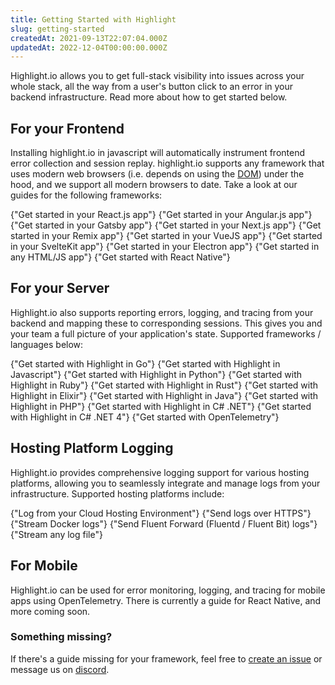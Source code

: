```yaml
---
title: Getting Started with Highlight
slug: getting-started
createdAt: 2021-09-13T22:07:04.000Z
updatedAt: 2022-12-04T00:00:00.000Z
---
```


Highlight.io allows you to get full-stack visibility into issues across your whole stack, all the way from a user's button click to an error in your backend infrastructure. Read more about how to get started below.

## For your Frontend

Installing highlight.io in javascript will automatically instrument frontend error collection and session replay. highlight.io supports any framework that uses modern web browsers (i.e. depends on using the [DOM](https://www.w3schools.com/js/js_htmldom.asp)) under the hood, and we support all modern browsers to date. Take a look at our guides for the following frameworks:

<DocsCardGroup>
    <DocsCard title="React" href="./browser/reactjs.md">
        {"Get started in your React.js app"}
    </DocsCard>
    <DocsCard title="Angular"  href="./browser/angular.md">
        {"Get started in your Angular.js app"}
    </DocsCard>
    <DocsCard title="Gatsby"  href="./browser/gatsbyjs.md">
        {"Get started in your Gatsby app"}
    </DocsCard>
    <DocsCard title="Next.js"  href="./browser/nextjs.md">
        {"Get started in your Next.js app"}
    </DocsCard>
    <DocsCard title="Remix"  href="./browser/remix.md">
        {"Get started in your Remix app"}
    </DocsCard>
    <DocsCard title="VueJS"  href="./browser/vuejs.md">
        {"Get started in your VueJS app"}
    </DocsCard>
    <DocsCard title="SvelteKit"  href="./browser/6_sveltekit.md">
        {"Get started in your SvelteKit app"}
    </DocsCard>
    <DocsCard title="Electron"  href="./browser/7_electron.md">
        {"Get started in your Electron app"}
    </DocsCard>
    <DocsCard title="Other HTML"  href="./browser/8_other.md">
        {"Get started in any HTML/JS app"}
    </DocsCard>
    <DocsCard title="React Native" href="./browser/9_react-native.md">
        {"Get started with React Native"}
    </DocsCard>
</DocsCardGroup>

## For your Server

Highlight.io also supports reporting errors, logging, and tracing from your backend and mapping these to corresponding sessions. This gives you and your team a full picture of your application's state. Supported frameworks / languages below:

<DocsCardGroup>
    <DocsCard title="Go" href="./server/go/overview">
        {"Get started with Highlight in Go"}
    </DocsCard>
    <DocsCard title="JS / TS" href="./server/js/overview">
        {"Get started with Highlight in Javascript"}
    </DocsCard>
    <DocsCard title="Python" href="./server/python/overview">
        {"Get started with Highlight in Python"}
    </DocsCard>
    <DocsCard title="Ruby" href="./server/ruby/1_overview.md">
        {"Get started with Highlight in Ruby"}
    </DocsCard>
    <DocsCard title="Rust" href="./server/rust/1_overview.md">
        {"Get started with Highlight in Rust"}
    </DocsCard>
    <DocsCard title="Elixir" href="./server/elixir/1_overview.md">
        {"Get started with Highlight in Elixir"}
    </DocsCard>
    <DocsCard title="Java" href="./server/java/1_overview.md">
        {"Get started with Highlight in Java"}
    </DocsCard>
    <DocsCard title="PHP" href="./server/php/1_overview.md">
        {"Get started with Highlight in PHP"}
    </DocsCard>
    <DocsCard title="C# .NET" href="./server/dotnet.md">
        {"Get started with Highlight in C# .NET"}
    </DocsCard>
    <DocsCard title="C# .NET 4" href="./server/dotnet-4.md">
        {"Get started with Highlight in C# .NET 4"}
    </DocsCard>
    <DocsCard title="Native OpenTelemetry" href="./6_native-opentelemetry/2_error-monitoring.md">
        {"Get started with OpenTelemetry"}
    </DocsCard>
</DocsCardGroup>

## Hosting Platform Logging

Highlight.io provides comprehensive logging support for various hosting platforms, allowing you to seamlessly integrate and manage logs from your infrastructure. Supported hosting platforms include:

<DocsCardGroup>
    <DocsCard title="Cloud" href="./server/6_hosting/1_overview.md">
        {"Log from your Cloud Hosting Environment"}
    </DocsCard>
    <DocsCard title="curl" href="./server/http.md">
        {"Send logs over HTTPS"}
    </DocsCard>
    <DocsCard title="Docker" href="./server/docker.md">
        {"Stream Docker logs"}
    </DocsCard>
    <DocsCard title="Fluent Forward" href="./server/fluentforward.md">
        {"Send Fluent Forward (Fluentd / Fluent Bit) logs"}
    </DocsCard>
    <DocsCard title="File" href="./server/file.md">
        {"Stream any log file"}
    </DocsCard>
</DocsCardGroup>

## For Mobile

Highlight.io can be used for error monitoring, logging, and tracing for mobile apps using OpenTelemetry. There is currently a guide for React Native, and more coming soon.

<DocsCardGroup>
    
</DocsCardGroup>

### Something missing?

If there's a guide missing for your framework, feel free to [create an issue](https://github.com/highlight/highlight/issues/new?assignees=&labels=external+bug+%2F+request&template=feature_request.md&title=) or message us on [discord](https://highlight.io/community).
